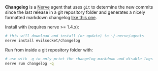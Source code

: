 **Changelog** is a [Nerve](https://github.com/evilsocket/nerve) agent that uses `git` to determine the new commits since the last release in a git repository folder and generates a nicely formatted markdown changelog [like this one](https://github.com/evilsocket/nerve/releases/tag/v1.3.0).

Install with (requires nerve >= 1.4.x):

```bash
# this will download and install (or update) to ~/.nerve/agents
nerve install evilsocket/changelog 
```

Run from inside a git repository folder with:

```bash
# use with -q to only print the changelog markdown and disable logs
nerve run changelog -q
```